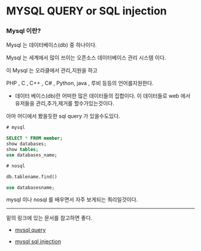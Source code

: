 # MYSQL QUERY or SQL injection

### Mysql 이란?

Mysql 는 데이터베이스(db) 중 하나이다.

Mysql 는 세계에서 많이 쓰이는 오픈소스 데이터베이스 관리 시스템 이다.

이 Mysql 는 오라클에서 관리,지원을 하고 

PHP , C , C++ , C# , Python, java , 루비 등등의 언어를지원한다.


* 데이터 베이스(db)란 어떠한 많은 데이터들의 집합이다.
이 데이터들로 web 에서 유저들을 관리,추가,제거를 할수가있는것이다.


아마 어디에서 봤을듯한 sql query 가 있을수도있다.
```sql
# mysql 

SELECT * FROM member;
show databases;
show tables;
use databases_name;

# nosql

db.tablename.find()

use databasesname;
```

mysql 이나 nosql 를 배우면서 자주 보게되는 쿼리일것이다.

* * *

밑의 링크에 있는 문서를 참고하면 좋다.

+ [mysql query](https://github.com/kimminwyk/Study-notes/tree/master/MYSQL/MYSQL-Query)

+ [mysql sql injection](https://github.com/kimminwyk/Study-notes/tree/master/MYSQL/MYSQL-SQL-injection)